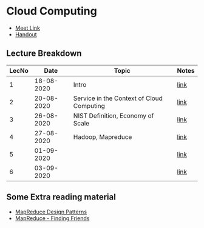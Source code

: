 # Cloud Computing

- [Meet Link](https://meet.google.com/xij-uoiy-xsw)
- [Handout](https://drive.google.com/file/d/1ilPumZfEqB932FXzXI-gAbnzCQPQsRXc/view?usp=sharing)

## Lecture Breakdown

| LecNo | Date       | Topic                                     | Notes                       |
| ----- | ---------- | ----------------------------------------- | --------------------------- |
| 1     | 18-08-2020 | Intro                                     | [link](Lec1Aug18/README.md) |
| 2     | 20-08-2020 | Service in the Context of Cloud Computing | [link](Lec2Aug20/README.md) |
| 3     | 26-08-2020 | NIST Definition, Economy of Scale         | [link](Lec3Aug26/README.md) |
| 4     | 27-08-2020 | Hadoop, Mapreduce                         | [link](Lec4Aug27/README.md) |
| 5     | 01-09-2020 |                                           | [link](Lec5Sept1/README.md) |
| 6     | 03-09-2020 |                                           | [link](Lec6Sept3/README.md) |

## Some Extra reading material

- [MapReduce Design Patterns](https://courses.cs.washington.edu/courses/cse490h/08au/lectures/MapReduceDesignPatterns-UW2.pdf)
- [MapReduce - Finding Friends](http://stevekrenzel.com/finding-friends-with-mapreduce)
